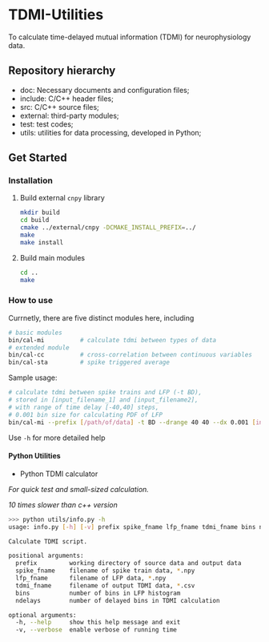 # TDMI-Utilities
To calculate time-delayed mutual information (TDMI) for neurophysiology data.
## Repository hierarchy
- doc: Necessary documents and configuration files;
- include: C/C++ header files;
- src: C/C++ source files;
- external: third-party modules;
- test: test codes;
- utils: utilities for data processing, developed in Python;

## Get Started
### Installation

1. Build external `cnpy` library
	
	```bash
	mkdir build
	cd build
	cmake ../external/cnpy -DCMAKE_INSTALL_PREFIX=../
	make
	make install
	```

2. Build main modules

	```bash
	cd ..
	make
	```
	
### How to use
Currnetly, there are five distinct modules here, including

```bash
# basic modules
bin/cal-mi			# calculate tdmi between types of data
# extended module
bin/cal-cc			# cross-correlation between continuous variables
bin/cal-sta			# spike triggered average
```

Sample usage:

```bash
# calculate tdmi between spike trains and LFP (-t BD),
# stored in [input_filename_1] and [input_filename2], 
# with range of time delay [-40,40] steps,
# 0.001 bin size for calculating PDF of LFP
bin/cal-mi --prefix [/path/of/data] -t BD --drange 40 40 --dx 0.001 [input_filename_1] [input_filename2] [output_filename] 
```

Use ```-h``` for more detailed help

#### Python Utilities
- Python TDMI calculator

*For quick test and small-sized calculation.*

*10 times slower than c++ version*

```bash
>>> python utils/info.py -h
usage: info.py [-h] [-v] prefix spike_fname lfp_fname tdmi_fname bins ndelays

Calculate TDMI script.

positional arguments:
  prefix         working directory of source data and output data
  spike_fname    filename of spike train data, *.npy
  lfp_fname      filename of LFP data, *.npy
  tdmi_fname     filename of output TDMI data, *.csv
  bins           number of bins in LFP histogram
  ndelays        number of delayed bins in TDMI calculation

optional arguments:
  -h, --help     show this help message and exit
  -v, --verbose  enable verbose of running time

```
